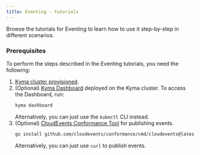 ```yaml
---
title: Eventing - tutorials
---
```


Browse the tutorials for Eventing to learn how to use it step-by-step in different scenarios.

### Prerequisites

To perform the steps described in the Eventing tutorials, you need the following: 

1. [Kyma cluster provisioned](../../04-operation-guides/operations/02-install-kyma.md).
2. (Optional) [Kyma Dashboard](../../01-overview/ui/ui-01-gui.md) deployed on the Kyma cluster. To access the Dashboard, run: 
   ```bash
   kyma dashboard
   ```
   Alternatively, you can just use the `kubectl` CLI instead.
3. (Optional) [CloudEvents Conformance Tool](https://github.com/cloudevents/conformance) for publishing events. 
   ```bash
   go install github.com/cloudevents/conformance/cmd/cloudevents@latest
   ```
   Alternatively, you can just use `curl` to publish events.
